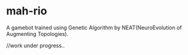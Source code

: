 # mah-rio
A gamebot trained using Genetic Algorithm by NEAT(NeuroEvolution of Augmenting Topologies).

//work under progress..
